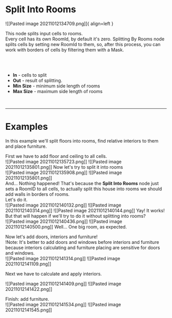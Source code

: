 # **Split Into Rooms**

![[Pasted image 20211012134709.png]]{ align=left }  

This node splits input cells to rooms.  
Every cell has its own RoomId, by default it's zero. Splitting By Rooms node splits cells by setting new RoomId to them, so, after this process, you can work with borders of cells by filtering them with a Mask.  

<br /><br />

- **In** - cells to split
- **Out** - result of splitting.
- **Min Size** - minimum side length of rooms
- **Max Size** - maximum side length of rooms

<br />

--------

# Examples
In this example we'll split floors into rooms, find relative interiors to them and place furniture.  


First we have to add floor and ceiling to all cells.  
![[Pasted image 20211012135723.png]]
![[Pasted image 20211012135801.png]]
Now let's try to split it into rooms  
![[Pasted image 20211012135908.png]]
![[Pasted image 20211012135801.png]]  
And... Nothing happened! That's because the **Split Into Rooms** node just sets a RoomID to all cells, to actually split this house into rooms we should add walls in borders of rooms.   
Let's do it.  
![[Pasted image 20211012140132.png]]
![[Pasted image 20211012140314.png]]
![[Pasted image 20211012140144.png]]
Yay! It works!  
But that will happen if we'll try to do it without splitting into rooms?  
![[Pasted image 20211012140436.png]]
![[Pasted image 20211012140500.png]]
Well... One big room, as expected.  

Now let's add doors, interiors and furniture!  
!Note: It's better to add doors and windows before interiors and furniture because interiors calculating and furniture placing are sensitive for doors and windows.  
![[Pasted image 20211012141314.png]]
![[Pasted image 20211012141109.png]]

Next we have to calculate and apply interiors.  

![[Pasted image 20211012141409.png]]
![[Pasted image 20211012141422.png]]

Finish: add furniture.  
![[Pasted image 20211012141534.png]]
![[Pasted image 20211012141545.png]]